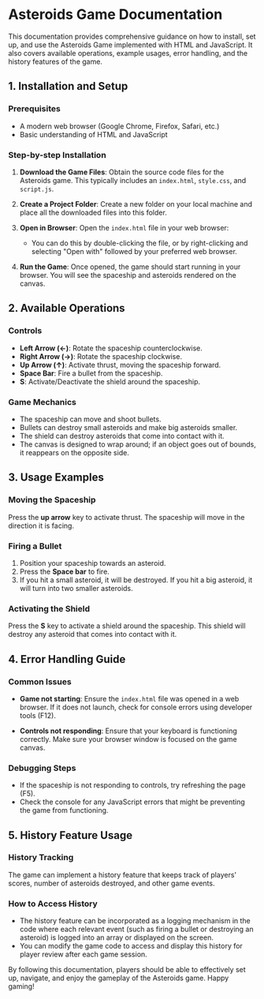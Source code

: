 # Asteroids Game Documentation

This documentation provides comprehensive guidance on how to install, set up, and use the Asteroids Game implemented with HTML and JavaScript. It also covers available operations, example usages, error handling, and the history features of the game.

## 1. Installation and Setup

### Prerequisites
- A modern web browser (Google Chrome, Firefox, Safari, etc.)
- Basic understanding of HTML and JavaScript

### Step-by-step Installation
1. **Download the Game Files**: Obtain the source code files for the Asteroids game. This typically includes an `index.html`, `style.css`, and `script.js`.
   
2. **Create a Project Folder**: Create a new folder on your local machine and place all the downloaded files into this folder.

3. **Open in Browser**: Open the `index.html` file in your web browser:
   - You can do this by double-clicking the file, or by right-clicking and selecting "Open with" followed by your preferred web browser.

4. **Run the Game**: Once opened, the game should start running in your browser. You will see the spaceship and asteroids rendered on the canvas.

## 2. Available Operations

### Controls
- **Left Arrow (←)**: Rotate the spaceship counterclockwise.
- **Right Arrow (→)**: Rotate the spaceship clockwise.
- **Up Arrow (↑)**: Activate thrust, moving the spaceship forward.
- **Space Bar**: Fire a bullet from the spaceship.
- **S**: Activate/Deactivate the shield around the spaceship.

### Game Mechanics
- The spaceship can move and shoot bullets.
- Bullets can destroy small asteroids and make big asteroids smaller.
- The shield can destroy asteroids that come into contact with it.
- The canvas is designed to wrap around; if an object goes out of bounds, it reappears on the opposite side.

## 3. Usage Examples

### Moving the Spaceship
Press the **up arrow** key to activate thrust. The spaceship will move in the direction it is facing.

### Firing a Bullet
1. Position your spaceship towards an asteroid.
2. Press the **Space bar** to fire.
3. If you hit a small asteroid, it will be destroyed. If you hit a big asteroid, it will turn into two smaller asteroids.

### Activating the Shield
Press the **S** key to activate a shield around the spaceship. This shield will destroy any asteroid that comes into contact with it.

## 4. Error Handling Guide

### Common Issues
- **Game not starting**: Ensure the `index.html` file was opened in a web browser. If it does not launch, check for console errors using developer tools (F12).
  
- **Controls not responding**: Ensure that your keyboard is functioning correctly. Make sure your browser window is focused on the game canvas.

### Debugging Steps
- If the spaceship is not responding to controls, try refreshing the page (F5).
- Check the console for any JavaScript errors that might be preventing the game from functioning.

## 5. History Feature Usage

### History Tracking
The game can implement a history feature that keeps track of players' scores, number of asteroids destroyed, and other game events.

### How to Access History
- The history feature can be incorporated as a logging mechanism in the code where each relevant event (such as firing a bullet or destroying an asteroid) is logged into an array or displayed on the screen.
- You can modify the game code to access and display this history for player review after each game session.

By following this documentation, players should be able to effectively set up, navigate, and enjoy the gameplay of the Asteroids game. Happy gaming!